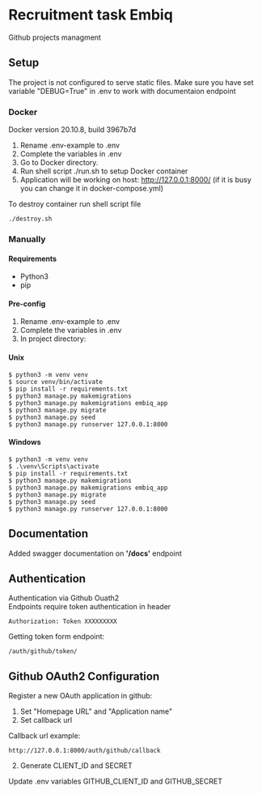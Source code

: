 # Recruitment task Embiq
Github projects managment

## Setup 
The project is not configured to serve static files.
Make sure you have set variable "DEBUG=True" in .env to work with documentaion endpoint
### Docker
Docker version 20.10.8, build 3967b7d

1. Rename .env-example to .env
2. Complete the variables in .env
3. Go to Docker directory.
4. Run shell script ./run.sh to setup Docker container
5. Application will be working on host: http://127.0.0.1:8000/ (if it is busy you can change it in docker-compose.yml)

To destroy container run shell script file 
```
./destroy.sh
```
### Manually
#### Requirements
* Python3
* pip

#### Pre-config
1. Rename .env-example to .env
2. Complete the variables in .env
3. In project directory:

#### Unix
```
$ python3 -m venv venv
$ source venv/bin/activate
$ pip install -r requirements.txt
$ python3 manage.py makemigrations
$ python3 manage.py makemigrations embiq_app
$ python3 manage.py migrate
$ python3 manage.py seed
$ python3 manage.py runserver 127.0.0.1:8000
```
#### Windows
```
$ python3 -m venv venv
$ .\venv\Scripts\activate
$ pip install -r requirements.txt
$ python3 manage.py makemigrations
$ python3 manage.py makemigrations embiq_app
$ python3 manage.py migrate
$ python3 manage.py seed
$ python3 manage.py runserver 127.0.0.1:8000
```

## Documentation
Added swagger documentation on **'/docs'** endpoint

## Authentication
Authentication via Github Ouath2  
Endpoints require token authentication in header
```
Authorization: Token XXXXXXXXX
```
Getting token form endpoint:
```
/auth/github/token/
```

## Github OAuth2 Configuration
Register a new OAuth application in github:
1. Set "Homepage URL" and "Application name"
2. Set callback url  
  
Callback url example:
```
http://127.0.0.1:8000/auth/github/callback
```
2. Generate CLIENT_ID and SECRET

Update .env variables GITHUB_CLIENT_ID and GITHUB_SECRET


